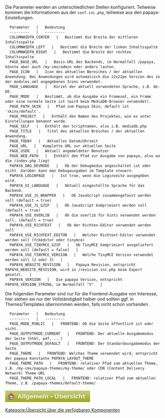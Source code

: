
Die Parameter werden an unterschiedlichen Stellen konfiguriert. Teilweise kommen die Informationen aus der `conf.inc.php`, teilweise aus den papaya-Einstellungen.

      Parameter   |   Bedeutung   
      ---------   |   ---------   
      COLUMNWIDTH_CENTER   |   Bestimmt die Breite der mittleren Inhaltsspalte      
      COLUMNWIDTH_LEFT   |   Bestimmt die Breite der linken Inhaltsspalte      
      COLUMNWIDTH_RIGHT   |   Bestimmt die Breite der rechten Inhaltsspalte     
      PAGE_BASE_URL   |   Basis-URL des Backends, im Normalfall /papaya, könnte aber auch /my-cms/admin oder anders lauten.      
      PAGE_ICON   |   Icon des aktuellen Bereiches / der aktuellen Anwendung. Bei Anwendungen wird automatisch die 22x22px Version des in der modules.xml angegebenen Icons verwendet.      
      PAGE_LANGUAGE   |   Kürzel der aktuell verwendeten Sprache, z.B. de-DE.      
      PAGE_MODE   |   Bestimmt, ob die Ausgabe ein Frameset, ein Frame oder eine normale Seite ist (wird beim MediaDB-Browser verwendet).      
      PAGE_PATH_SKIN   |   Pfad zum Papaya Skin, default ist 'skins/default'.      
      PAGE_PROJECT   |   Enthält den Namen des Projektes, wie es unter Einstellungen benannt wurde.      
      PAGE_SELF   |   Enthält den Scriptnamen, also z.B. mediadb.php      
      PAGE_TITLE   |   Titel des aktuellen Breiches / der aktuellen Anwendung.      
      PAGE_TODAY   |   Aktuelles Datum/Uhrzeit      
      PAGE_URL   |   Komplette URL zur aktuellen Seite      
      PAGE_USER   |   Aktuell angemeldeter Benutzer     
      PAGE_WEB_PATH   |   Enthält den Pfad zur Ausgabe von papaya, also wo die /index.php liegt      
      PAPAYA_DBG_DEVMODE   |   Ob der Debugmodus angeschaltet ist oder nicht. Darüber kann man Debugausgaben im Template steuern.      
      PAPAYA_LOGINPAGE   |   Ist true, wenn die Loginseite ausgegeben wird.      
      PAPAYA_UI_LANGUAGE   |   Aktuell eingestellte Sprache für das Backend.      
      PAPAYA_USE_JS_WRAPPER   |   Ob JavaScript zusammengefasst werden soll (default = true)      
      PAPAYA_USE_JS_GZIP   |   Ob JavaScript komprimiert werden soll (default = true)      
      PAPAYA_USE_OVERLIB   |   Ob die overlib für hints verwendet werden soll. (default = true)      
      PAPAYA_USE_RICHTEXT   |   Ob der Richtex-Editor verwendet werden soll      
      PAPAYA_USE_RICHTEXT_EDITOR   |   Welcher Richtext-Editor verwendet werden soll (fckeditor oder tinymce)      
      PAPAYA_USE_TINYMCE_GZIP   |   Ob TinyMCE komprimiert ausgeliefert werden soll (default = false)   |   
      PAPAYA_USE_TINYMCE_VERSION   |   Welche TinyMCE Version verwendet werden soll (2 oder 3)   |   
      PAPAYA_WEBSITE_REVISION   |   Papaya Revision, entspricht PAPAYA_WEBSITE_REVISION, wird in /revision.inc.php beim Export gesetzt.   |   
      PAPAYA_VERSION   |   Die papaya Version, entspricht PAPAYA_VERSION_STRING, im Normalfall "5"   |   

Die folgenden Parameter sind nur für die Frontend-Ausgabe von Interesse, hier stehen sie nur der Vollständigkeit halber und sollten ggf. in Themes/Templates übernommen werden, falls nicht schon vorhanden.

      Parameter   |   Bedeutung   
      ---------   |   ---------   
      PAGE_MODE_PUBLIC   |   FRONTEND: Ob die Seite öffentlich ist oder nicht.      
      PAGE_OUTPUTMODE_CURRENT   |   FRONTEND: Der aktuelle Ausgabemodus der Seite (html, pdf, ...)      
      PAGE_OUTPUTMODE_DEFAULT   |   FRONTEND: Der Standardausgabemodus der Seite      
      PAGE_THEME   |   FRONTEND: Welches Theme verwendet wird, entspricht der papaya Konstante PAPAYA_LAYOUT_THEME     
      PAGE_THEME_PATH   |   FRONTEND: relativer Pfad zum aktuellen Theme, z.B. /my-cms/papaya-themes/my-theme/ oder CDN (Content Delivery Network) Theme-URL      
      PAGE_THEME_PATH_LOCAL   |   FRONTEND: relativer Pfad zum aktuellen Theme, z.B. /papaya-themes/default-theme/     

![File:Admin-template-titel-icon.png](../images/Admin-template-titel-icon.png)

[Kategorie:Übersicht über die verfügbaren Komponenten](../export_de/Kategorie:Übersicht_über_die_verfügbaren_Komponenten.md)
